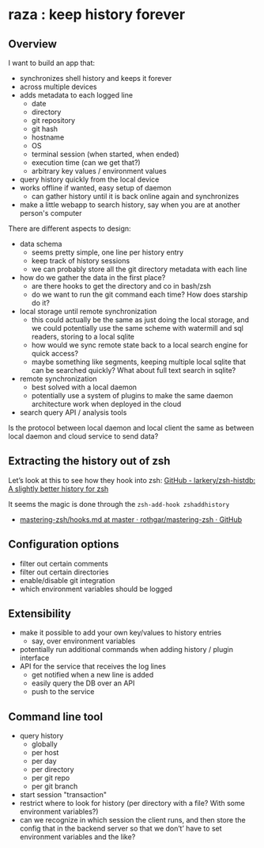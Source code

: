 # raza : keep history forever

## Overview

I want to build an app that:
* synchronizes shell history and keeps it forever
* across multiple devices
* adds metadata to each logged line
    * date
    * directory
    * git repository
    * git hash
    * hostname
    * OS
    * terminal session (when started, when ended)
    * execution time (can we get that?)
    * arbitrary key values / environment values
* query history quickly from the local device
* works offline if wanted, easy setup of daemon
    * can gather history until it is back online again and synchronizes
* make a little webapp to search history, say when you are at another person's computer

There are different aspects to design:
* data schema
    * seems pretty simple, one line per history entry
    * keep track of history sessions
    * we can probably store all the git directory metadata with each line
* how do we gather the data in the first place?
    * are there hooks to get the directory and co in bash/zsh
    * do we want to run the git command each time? How does starship do it?
* local storage until remote synchronization
    * this could actually be the same as just doing the local storage, and we could potentially use the same scheme with watermill and sql readers, storing to a local sqlite
    * how would we sync remote state back to a local search engine for quick access?
    * maybe something like segments, keeping multiple local sqlite that can be searched quickly? What about full text search in sqlite?
* remote synchronization
    * best solved with a local daemon
    * potentially use a system of plugins to make the same daemon architecture work when deployed in the cloud
* search query API / analysis tools

Is the protocol between local daemon and local client  the same as between local daemon  and cloud service to send data?

## Extracting the history out of zsh
Let’s look at this to see how they hook into zsh: [GitHub - larkery/zsh-histdb: A slightly better history for zsh](https://github.com/larkery/zsh-histdb)

It seems the magic is done through the `zsh-add-hook zshaddhistory`
* [mastering-zsh/hooks.md at master · rothgar/mastering-zsh · GitHub](https://github.com/rothgar/mastering-zsh/blob/master/docs/config/hooks.md)

## Configuration options
* filter out certain comments
* filter out certain directories
* enable/disable git integration
* which environment variables should be logged

## Extensibility
* make it possible to add your own key/values to history entries
    * say, over environment variables
* potentially run additional commands when adding history / plugin interface
* API for the service that receives the log lines
    * get notified when a new line is added
    * easily query the DB over an API
    * push to the service

## Command line tool
* query history
    * globally
    * per host
    * per day
    * per directory
    * per git repo
    * per git branch
* start session "transaction"
* restrict where to look for history (per directory with a file? With some environment variables?)
* can we recognize in which session the client runs, and then store the config that in the backend server so that we don’t’ have to set environment variables and the like?